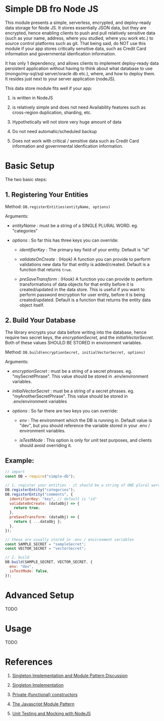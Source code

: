 # Simple DB fro Node JS

This module presents a simple, serverless, encrypted, and deploy-ready data storage for Node JS. It stores essentially JSON data, but they are encrypted, hence enabling clients to push and pull relatively sensitive data (such as your name, address, where you studied, where you work etc.) to source control platforms such as git. That being said, do NOT use this module if your app stores critically sensitive data, such as Credit Card information and governmental idenfication information.

It has only 1 dependency, and allows clients to implement deploy-ready data persistent application without having to think about what database to use (mongo/my-sql/sql server/oracle db etc.), where, and how to deploy them. It resides just next to your server application (nodeJS).

This data store module fits well if your app:

1. is written in NodeJS

2. is relatively simple and does not need Availability features such as cross-region duplication, sharding, etc.

3. Hypothetically will not store very huge amount of data

4. Do not need automatic/scheduled backup

5. Does not work with critical / sensitive data such as Credit Card information and governmental idenfication information.

# Basic Setup

The two basic steps:

## 1. Registering Your Entities

Method: `DB.registerEntities(entityName, options)`

Arguments:

- _entityName_ : must be a string of a SINGLE PLURAL WORD. eg. "categories"

- _options_ : So far this has three keys you can override:

  - _identifierKey_ : The primary key field of your entity. Default is "id"

  - _validateOnCreate_ : (Hook) A function you can provide to perform validations new data for that entity is added/created. Default is a function that returns `true`.

  - _preSaveTransform_ : (Hook) A function you can provide to perform transformations of data objects for that entity before it is created/updated in the data store. This is useful if you want to perform password encryption for user entity, before it is being created/updated. Default is a function that returns the entity data object itself.

## 2. Build Your Database

The library encrypts your data before writing into the database, hence require two secret keys, the _encryptionSecret_, and the _initialVectorSecret_. Both of these values SHOULD BE STORED in environment variables.

Method: `DB.build(encryptionSecret, initialVectorSecret, options)`

Arguments:

- _encryptionSecret_ : must be a string of a secret phrases. eg. "mySecretPhrase". This value should be stored in .env/environment variables.

- _initialVectorSecret_ : must be a string of a secret phrases. eg. "myAnotherSecretPhrase". This value should be stored in .env/environment variables

- _options_ : So far there are two keys you can override:

  - _env_ : The environment which the DB is running in. Default value is "dev", but you should reference the variable stored in your .env / environment variables.

  - _isTestMode_ : This option is only for unit test purposes, and clients should avoid overriding it.

## Example:

```javascript
// import
const DB = require("simple-db");

// 1. register your entities - it should be a string of ONE plural word
DB.registerEntity("categories");
DB.registerEntity("comments", {
  identifierKey: "key", // default is "id"
  validateOnCreate: (dataObj) => {
    return true;
  },
  preSaveTransform: (dataObj) => {
    return { ...dataObj };
  },
});

// these are usually stored in .env / environment variables
const SAMPLE_SECRET = "sampleSecret";
const VECTOR_SECRET = "vectorSecret";

// 2. build
DB.build(SAMPLE_SECRET, VECTOR_SECRET, {
  env: "dev",
  isTestMode: false,
});
```

# Advanced Setup

TODO

# Usage

TODO

# References

1. [Singleton Implementation and Module Pattern Discussion](https://stackoverflow.com/questions/1479319/simplest-cleanest-way-to-implement-a-singleton-in-javascript?page=1&tab=scoredesc#tab-top)

2. [Singleton Implementation](https://medium.com/swlh/node-js-and-singleton-pattern-7b08d11c726a)

3. [Private (functional) constructors](https://stackoverflow.com/questions/21667149/how-to-define-private-constructors-in-javascript)

4. [The Javascript Module Pattern](https://www.oreilly.com/library/view/learning-javascript-design/9781449334840/ch09s02.html)

5. [Unit Testing and Mocking with NodeJS](https://blog.logrocket.com/unit-testing-node-js-applications-using-mocha-chai-and-sinon/)
